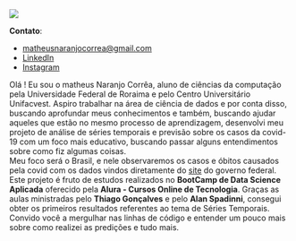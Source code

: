 <img src="https://github.com/MatheusOrange211/Serie-temporal-covid-19/raw/main/dados/Banner%20%20projeto%20covid%204.jpg">

**Contato**:
* matheusnaranjocorrea@gmail.com
* [LinkedIn](https://www.linkedin.com/in/matheus-naranjo-35ab22188/)
* [Instagram](https://www.instagram.com/matt_naranjo07/)

Olá ! Eu sou o matheus Naranjo Corrêa, aluno de ciências da computação pela Universidade Federal de Roraima e pelo Centro Universitário Unifacvest. Aspiro trabalhar na área de ciência de dados e por conta disso, buscando aprofundar meus conhecimentos e também, buscando ajudar aqueles que estão no mesmo processo de aprendizagem, desenvolvi meu projeto de análise de séries temporais e previsão sobre os casos da covid-19 com um foco mais educativo, buscando passar alguns entendimentos sobre como fiz algumas coisas.<br>
Meu foco será o Brasil, e nele observaremos os casos e óbitos causados pela covid com os dados vindos diretamente do [site](https://covid.saude.gov.br/) do governo federal. <br>
Este projeto é fruto de estudos realizados no **BootCamp de Data Science Aplicada** oferecido pela **Alura - Cursos Online de Tecnologia**. Graças as aulas ministradas pelo **Thiago Gonçalves** e  pelo **Alan Spadinni**, consegui obter os primeiros resultados referentes ao tema de Séries Temporais. Convido você a mergulhar nas linhas de código e entender um pouco mais sobre como realizei as predições e tudo mais.
